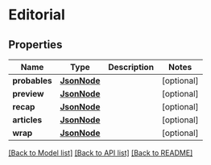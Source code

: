 # Editorial

## Properties
Name | Type | Description | Notes
------------ | ------------- | ------------- | -------------
**probables** | [**JsonNode**](JsonNode.md) |  | [optional] 
**preview** | [**JsonNode**](JsonNode.md) |  | [optional] 
**recap** | [**JsonNode**](JsonNode.md) |  | [optional] 
**articles** | [**JsonNode**](JsonNode.md) |  | [optional] 
**wrap** | [**JsonNode**](JsonNode.md) |  | [optional] 

[[Back to Model list]](../README.md#documentation-for-models) [[Back to API list]](../README.md#documentation-for-api-endpoints) [[Back to README]](../README.md)


